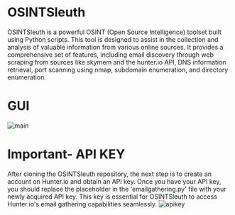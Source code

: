 # OSINTSleuth
OSINTSleuth is a powerful OSINT (Open Source Intelligence) toolset built using Python scripts. This tool is designed to assist in the collection and analysis of valuable information from various online sources. It provides a comprehensive set of features, including email discovery through web scraping from sources like skymem and the hunter.io API, DNS information retrieval, port scanning using nmap, subdomain enumeration, and directory enumeration. 
# GUI 
![main](https://github.com/wasrazki/OSINTSleuth/assets/130136239/0e423088-cc76-4863-afd4-489aa214332c) 

# Important- API KEY 
After cloning the OSINTSleuth repository, the next step is to create an account on Hunter.io and obtain an API key. Once you have your API key, you should replace the placeholder in the 'emailgathering.py' file with your newly acquired API key. This key is essential for OSINTSleuth to access Hunter.io's email gathering capabilities seamlessly. 
![apikey](https://github.com/wasrazki/OSINTSleuth/assets/130136239/9c3144e3-956d-462f-b0ae-c82536a5c8fa)



